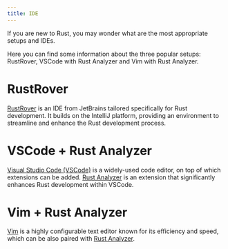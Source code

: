 ```yaml
---
title: IDE
---
```


If you are new to Rust, you may wonder what are the most appropriate setups and IDEs.

Here you can find some information about the three popular setups: RustRover, VSCode with Rust Analyzer and Vim with Rust Analyzer.

# RustRover
<a href="https://www.jetbrains.com/rust/" target="_blank" >RustRover</a> is an IDE from JetBrains tailored specifically for Rust development. It builds on the IntelliJ platform, providing an environment to streamline and enhance the Rust development process.

# VSCode + Rust Analyzer
<a href="https://code.visualstudio.com/" target="_blank" >Visual Studio Code (VSCode)</a> is a widely-used code editor, on top of which extensions can be added. <a href="https://code.visualstudio.com/docs/languages/rust" target="_blank" >Rust Analyzer</a> is an extension that significantly enhances Rust development within VSCode.

# Vim + Rust Analyzer

<a href="https://www.vim.org/download.php" target="_blank" >Vim</a> is a highly configurable text editor known for its efficiency and speed, which can be also paired with <a href="https://rust-analyzer.github.io/manual.html" target="_blank" >Rust Analyzer</a>.